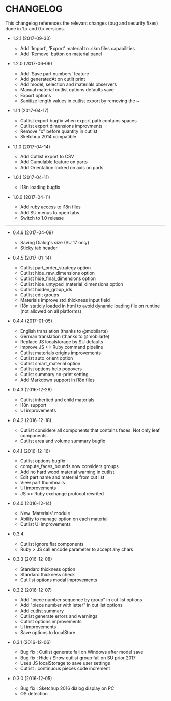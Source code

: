 CHANGELOG
=========

This changelog references the relevant changes (bug and security fixes) done
in 1.x and 0.x versions.

* 1.2.1 (2017-09-30)

  * Add 'Import', 'Export' material to .skm files capabilities
  * Add 'Remove' button on material panel 

* 1.2.0 (2017-06-09)

  * Add 'Save part numbers' feature
  * Add generatedAt on cutlit print
  * Add model, selection and materials observers
  * Manual material cutlist options defaults save
  * Export options
  * Sanitize length values in cutlist export by removing the ~ 

* 1.1.1 (2017-04-17)

  * Cutlist export bugfix when export path contains spaces
  * Cutlist export dimensions improvments
  * Remove "x" before quantity in cutlist
  * Sketchup 2014 compatible

* 1.1.0 (2017-04-14)

  * Add Cutlist export to CSV
  * Add Cumulable feature on parts
  * Add Orientation locked on axis on parts

* 1.0.1 (2017-04-11)

  * I18n loading bugfix

* 1.0.0 (2017-04-11)

  * Add ruby access to i18n files
  * Add SU menus to open tabs
  * Switch to 1.0 release

---

* 0.4.6 (2017-04-09)

  * Saving Dialog's size (SU 17 only)
  * Sticky tab header

* 0.4.5 (2017-01-14)

  * Cutlist part_order_strategy option
  * Cutlist hide_raw_dimensions option
  * Cutlist hide_final_dimensions option
  * Cutlist hide_untyped_material_dimensions option
  * Cutlist hidden_group_ids
  * Cutlist edit groups
  * Materials improve std_thickness input field
  * i18n staticly loaded in html to avoid dynamic loading file on runtine (not allowed on all platforms)
  
* 0.4.4 (2017-01-05)

  * English translation (thanks to @mobilarte)
  * German translation (thanks to @mobilarte)
  * Replace JS localstorage by SU defaults
  * Improve JS <-> Ruby command pipeline
  * Cutlist materials origins improvements
  * Cutlist auto_orient option
  * Cutlist smart_material option
  * Cutlist options help popovers
  * Cutlist summary no-print setting
  * Add Markdown support in i18n files

* 0.4.3 (2016-12-28)

  * Cutlist inherited and child materials
  * I18n support
  * UI improvements
  
* 0.4.2 (2016-12-18)

  * Cutlist considere all components that contains faces. Not only leaf components.
  * Cutlist area and volume summary bugfix
  
* 0.4.1 (2016-12-16)

  * Cutlist options bugfix
  * compute_faces_bounds now considers groups
  * Add no hard wood material warning in cutlist
  * Edit part name and material from cut list
  * View part thumbnails
  * UI improvements
  * JS <> Ruby exchange protocol rewrited

* 0.4.0 (2016-12-14)

  * New 'Materials' module
  * Ability to manage option on each material
  * Cutlist UI improvements

* 0.3.4

  * Cutlist ignore flat components
  * Ruby > JS call encode parameter to accept any chars

* 0.3.3 (2016-12-08)

  * Standard thickness option
  * Standard thickness check
  * Cut list options modal improvements

* 0.3.2 (2016-12-07)

  * Add "piece number sequence by group" in cut list options
  * Add "piece number with letter" in cut list options
  * Add cutlist summary
  * Cutlist generate errors and warnings
  * Cutlist options improvements
  * UI improvements
  * Save options to localStore

* 0.3.1 (2016-12-06)

  * Bug fix : Cutlist generate fail on Windows after model save
  * Bug fix : Hide / Show cutlist group fail on SU prior 2017
  * Uses JS localStorage to save user settings
  * Cutlist : continuous pieces code increment

* 0.3.0 (2016-12-05)

  * Bug fix : Sketchup 2016 dialog display on PC
  * OS detection

